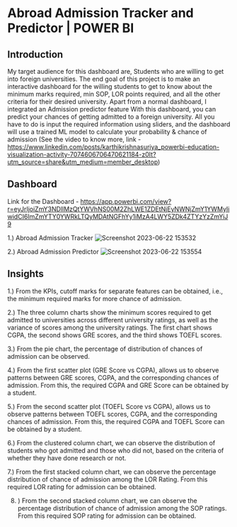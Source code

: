 # Abroad Admission Tracker and Predictor | POWER BI

## Introduction
My target audience for this dashboard are, Students who are willing to get into foreign universities. The end goal of this project is to make an interactive dashboard for the willing students to get to know about the minimum marks required, min SOP, LOR points required, and all the other criteria for their desired university. Apart from a normal dashboard, I integrated an Admission predictor feature With this dashboard, you can predict your chances of getting admitted to a foreign university. All you have to do is input the required information using sliders, and the dashboard will use a trained ML model to calculate your probability & chance of admission (See the video to know more, link - https://www.linkedin.com/posts/karthikrishnasuriya_powerbi-education-visualization-activity-7074606706470621184-z0It?utm_source=share&utm_medium=member_desktop)

## Dashboard
Link for the Dashboard - https://app.powerbi.com/view?r=eyJrIjoiZmY3NDllMzQtYWVhNS00M2ZhLWE1ZDEtNjEyNWNjZmY1YWMyIiwidCI6ImZmYTY0YWRkLTQyMDAtNGFhYy1iMzA4LWY5ZDk4ZTYzYzZmYiJ9

1.) Abroad Admission Tracker
![Screenshot 2023-06-22 153532](https://github.com/karthikrishna24/Abroad_Admission_Tracker_and_Predictor-POWER_BI/assets/111265282/11eb7ab3-abd9-4110-b1fb-ccc68d64b79e)

2.) Abroad Admission Predictor 
![Screenshot 2023-06-22 153554](https://github.com/karthikrishna24/Abroad_Admission_Tracker_and_Predictor-POWER_BI/assets/111265282/88ec10aa-815a-4df9-8ee7-cd6d2278d331)

## Insights
1.) From the KPIs, cutoff marks for separate features can be obtained, i.e., the minimum required marks for more chance of admission.

2.) The three column charts show the minimum scores required to get admitted to universities across different university ratings, as well as the variance of scores among the university ratings. The first chart shows CGPA, the second shows GRE scores, and the third shows TOEFL scores.

3.) From the pie chart, the percentage of distribution of chances of admission can be observed.

4.) From the first scatter plot (GRE Score vs CGPA), allows us to observe patterns between GRE scores, CGPA, and the corresponding chances of admission. From this, the required CGPA and GRE Score can be obtained by a student.

5.) From the second scatter plot (TOEFL Score vs CGPA), allows us to observe patterns between TOEFL scores, CGPA, and the corresponding chances of admission. From this, the required CGPA and TOEFL Score can be obtained by a student.

6.) From the clustered column chart, we can observe the distribution of students who got admitted and those who did not, based on the criteria of whether they have done research or not.

7.) From the first stacked column chart, we can observe the percentage distribution of chance of admission among the LOR Rating. From this required LOR rating for admission can be obtained.

8. ) From the second stacked column chart, we can observe the percentage distribution of chance of admission among the SOP ratings. From this required SOP rating for admission can be obtained.

